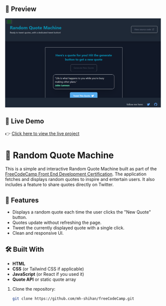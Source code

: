 ## 📸 Preview

![Random Quote Machine Screenshot](random-quote-machine.png) <!-- Replace with actual screenshot if available -->

## 🔗 Live Demo

👉 [Click here to view the live project](https://codepen.io/Mahmudul-Hasan-Shihan/full/ByymXXX)

# 🎲 Random Quote Machine

This is a simple and interactive Random Quote Machine built as part of the [FreeCodeCamp Front End Development Certification](https://www.freecodecamp.org/learn). The application fetches and displays random quotes to inspire and entertain users. It also includes a feature to share quotes directly on Twitter.

## 🚀 Features

- Displays a random quote each time the user clicks the "New Quote" button.
- Quotes update without refreshing the page.
- Tweet the currently displayed quote with a single click.
- Clean and responsive UI.

## 🛠️ Built With

- **HTML**
- **CSS** (or Tailwind CSS if applicable)
- **JavaScript** (or React if you used it)
- **Quote API** or static quote array

1. Clone the repository:
   ```bash
   git clone https://github.com/mh-shihan/freeCodeCamp.git
   ```
